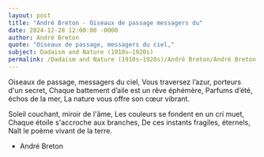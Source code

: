 ```yaml
---
layout: post
title: "André Breton - Oiseaux de passage messagers du"
date: 2024-12-28 12:00:00 -0000
author: André Breton
quote: "Oiseaux de passage, messagers du ciel,"
subject: Dadaism and Nature (1910s–1920s)
permalink: /Dadaism and Nature (1910s–1920s)/André Breton/André Breton - Oiseaux de passage messagers du
---
```


Oiseaux de passage, messagers du ciel,
Vous traversez l’azur, porteurs d'un secret,
Chaque battement d’aile est un rêve éphémère,
Parfums d’été, échos de la mer,
La nature vous offre son cœur vibrant.

Soleil couchant, miroir de l'âme,
Les couleurs se fondent en un cri muet,
Chaque étoile s'accroche aux branches,
De ces instants fragiles, éternels,
Naît le poème vivant de la terre.

- André Breton
